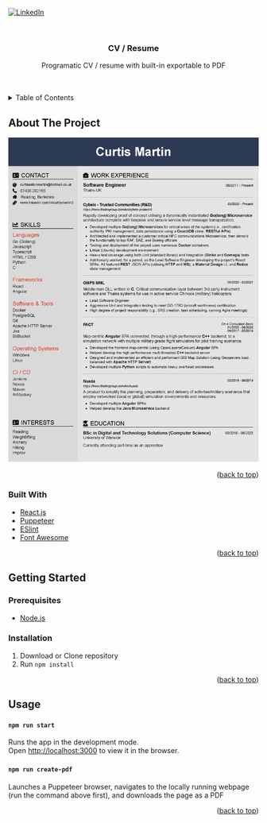 <div id="top"></div>



<!-- PROJECT SHIELDS
-->
[![LinkedIn][linkedin-shield]][linkedin-url]



<!-- PROJECT LOGO -->
<br />
<div align="center">

<h3 align="center">CV / Resume</h3>

  <p align="center">
    Programatic CV / resume with built-in exportable to PDF
    <br />
    <br />
    <br />
  </p>
</div>



<!-- TABLE OF CONTENTS -->
<details>
  <summary>Table of Contents</summary>
  <ol>
    <li>
      <a href="#about-the-project">About The Project</a>
      <ul>
        <li><a href="#built-with">Built With</a></li>
      </ul>
    </li>
    <li>
      <a href="#getting-started">Getting Started</a>
      <ul>
        <li><a href="#prerequisites">Prerequisites</a></li>
        <li><a href="#installation">Installation</a></li>
      </ul>
    </li>
    <li><a href="#usage">Usage</a></li>
  </ol>
</details>



<!-- ABOUT THE PROJECT -->
## About The Project

![Product Name Screen Shot][product-screenshot]

<p align="right">(<a href="#top">back to top</a>)</p>



### Built With

* [React.js](https://reactjs.org/)
* [Puppeteer](https://pptr.dev/)
* [ESlint](https://eslint.org/)
* [Font Awesome](https://fontawesome.com/)

<p align="right">(<a href="#top">back to top</a>)</p>



<!-- GETTING STARTED -->
## Getting Started


### Prerequisites

* [Node.js](https://nodejs.org/en/)

### Installation

1. Download or Clone repository
2. Run `npm install`

<p align="right">(<a href="#top">back to top</a>)</p>



<!-- USAGE EXAMPLES -->
## Usage

#### `npm run start`

Runs the app in the development mode.\
Open [http://localhost:3000](http://localhost:3000) to view it in the browser.

#### `npm run create-pdf`

Launches a Puppeteer browser, navigates to the locally running webpage (run the
command above first), and downloads the page as a PDF

<p align="right">(<a href="#top">back to top</a>)</p>



<!-- MARKDOWN LINKS & IMAGES -->
<!-- https://www.markdownguide.org/basic-syntax/#reference-style-links -->
[linkedin-shield]: https://img.shields.io/badge/-LinkedIn-black.svg?style=for-the-badge&logo=linkedin&colorB=555
[linkedin-url]: https://linkedin.com/in/curtismartin3
[product-screenshot]: CV.png
